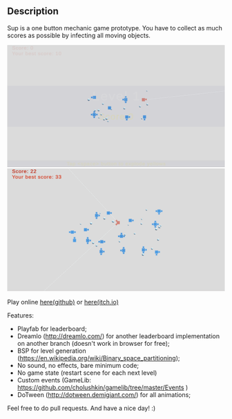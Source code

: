 ## Description 
Sup is a one button mechanic game prototype. You have to collect as much scores as possible by infecting all moving objects. 

![](Images/Gif0.gif)  
![](Images/Gif1.gif)

Play online [here(github)](https://cholushkin.github.io/webgl/sup/index.html) or [here(itch.io)](https://cholushkin.itch.io/sup)

Features:
* Playfab for leaderboard;
* Dreamlo (http://dreamlo.com/) for another leaderboard implementation on another branch (doesn't work in browser for free);
* BSP for level generation (https://en.wikipedia.org/wiki/Binary_space_partitioning);
* No sound, no effects, bare minimum code;
* No game state (restart scene for each next level)
* Custom events (GameLib: https://github.com/cholushkin/gamelib/tree/master/Events )
* DoTween (http://dotween.demigiant.com/) for all animations;

Feel free to do pull requests. And have a nice day! :)

